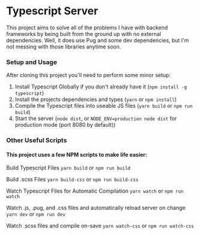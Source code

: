 # Typescript Server
This project aims to solve all of the problems I have with backend frameworks by being built from the ground up with no external dependencies. Well, it does use Pug and some dev dependencies, but I'm not messing with those libraries anytime soon.

### Setup and Usage

After cloning this project you'll need to perform some minor setup:
1. Install Typescript Globally if you don't already have it (`npm install -g typescript`)
2. Install the projects dependencies and types (`yarn` or `npm install`)
3. Compile the Typescript files into useable JS files (`yarn build` or `npm run build`)
4. Start the server (`node dist`, or `NODE_ENV=production node dist` for production mode (port 8080 by default))

### Other Useful Scripts

#### This project uses a few NPM scripts to make life easier:
Build Typescript Files
`yarn build` or `npm run build`

Build .scss Files
`yarn build-css` or `npm run build-css`

Watch Typescript Files for Automatic Compilation
`yarn watch` or `npm run watch`

Watch .js, .pug, and .css files and automatically reload server on change
`yarn dev` or `npm run dev`

Watch .scss files and compile on-save
`yarn watch-css` or `npm run watch-css`
